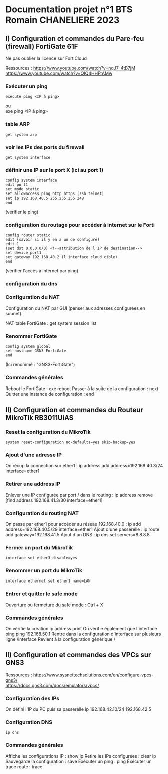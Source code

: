 # Documentation projet n°1 BTS Romain CHANELIERE 2023

## I) Configuration et commandes du Pare-feu (firewall) FortiGate 61F
Ne pas oublier la licence sur FortiCloud

Ressources :
https://www.youtube.com/watch?v=nqJ7-4tB7jM   
https://www.youtube.com/watch?v=QIQ4HHFtAMw

### Exécuter un ping
    execute ping <IP à ping>
ou   
    exe ping <IP à ping>

### table ARP
    get system arp

### voir les IPs des ports du firewall
    get system interface

### définir une IP sur le port X (ici au port 1)
    config system interface
    edit port1
    set mode static
    set allowaccess ping http https (ssh telnet)
    set ip 192.168.40.5 255.255.255.248
    end
(vérifier le ping)
### configuration du routage pour accéder à internet sur le Forti
    config router static
    edit (savoir si il y en a un de configuré)
    edit 1
    (set dst 0.0.0.0/0) <!--attribution de l'IP de destination-->
    set device port1
    set gateway 192.168.40.2 (l'interface cloud cible)
    end
(vérifier l'accès à internet par ping)

### configuration du dns
<!--pour l'accès à internet
    config system dns
    set primary 208.91.112.53
    set secondary 208.91.112.52
    end-->

### Configuration du NAT
Configuration du NAT par GUI (penser aux adresses configurées en subnet).

NAT table FortiGate :
    get system session list


<!--### bypass licence vidéo youtube https://www.youtube.com/watch?v=1CS5tD7ljdk
    config system ntp
    set ntpsync disable
    set type custom
    end
    exe reboot-->

### Renommer FortiGate
    config system global
    set hostname GSN3-FortiGate
    end
(Ici renommé : "GNS3-FortiGate")   

### Commandes générales
Reboot le FortiGate :
    exe reboot
Passer à la suite de la configuration :
    next
Quitter une instance de configuration :
    end

## II) Configuration et commandes du Routeur MikroTik RB3011UiAS

### Reset la configuration du MikroTik
    system reset-configuration no-defaults=yes skip-backup=yes
### Ajout d'une adresse IP
On récup la connection sur ether1 :
    ip address add address=192.168.40.3/24 interface=ether1
<!--    ip address add address=10.22.0.1/23 interface=ether2
(on config le début du LAN sur ether2)-->

### Retirer une address IP
Enlever une IP configurée par port / dans le routing :
    ip address remove [find address 192.168.41.3/30 interface=ether1]

### Configuration du routing NAT
On passe par ether1 pour accéder au réseau 192.168.40.0 :
    ip add address=192.168.40.5/29 interface=ether1
Ajout d'une passerelle :
    ip route add gateway=192.168.41.5
Ajout d'un DNS :
    ip dns set servers=8.8.8.8

### Fermer un port du MikroTik
    interface set ether3 disable=yes

### Renommer un port du MikroTik
    interface ethernet set ether1 name=LAN

### Entrer et quitter le safe mode
Ouverture ou fermeture du safe mode :
    Ctrl + X

### Commandes générales
On vérifie la création
    ip address print
On vérifie également que l'interface ping
    ping 192.168.50.1
Rentre dans la configuration d'interface sur plusieurs ligne
    /interface
Revient à la configuration générique
    /

## II) Configuration et commandes des VPCs sur GNS3
Ressources :
https://www.sysnettechsolutions.com/en/configure-vpcs-gns3/   
https://docs.gns3.com/docs/emulators/vpcs/

### Configuration des IPs
On défini l'IP du PC puis sa passerelle
    ip 192.168.42.10/24 192.168.42.5

<!--### Configuration IP par DHCP
    ip dhcp-->

### Configuration DNS
    ip dns

### Commandes générales
Affiche les configurations IP :
    show ip
Retire les IPs configurées :
    clear ip
Sauvegarde la configuration :
    save
Éxécuter un ping :
    ping
Éxécuter un trace route :
    trace